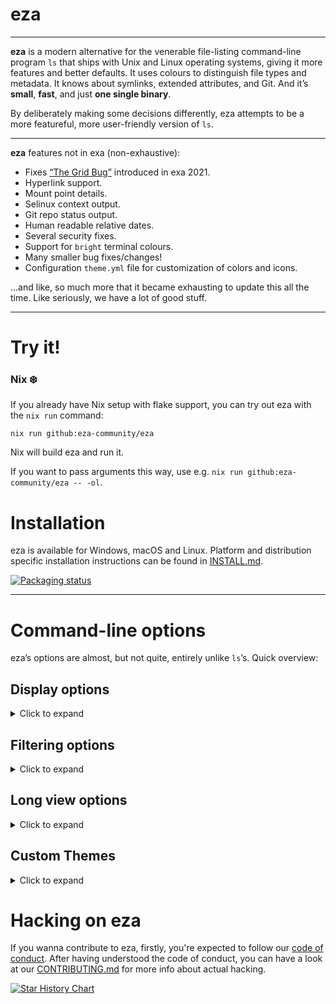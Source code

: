 # eza

---

**eza** is a modern alternative for the venerable file-listing command-line program `ls` that ships with Unix and Linux operating systems, giving it more features and better defaults.
It uses colours to distinguish file types and metadata.
It knows about symlinks, extended attributes, and Git.
And it’s **small**, **fast**, and just **one single binary**.

By deliberately making some decisions differently, eza attempts to be a more featureful, more user-friendly version of `ls`.

---

**eza** features not in exa (non-exhaustive):

- Fixes [“The Grid Bug”](https://github.com/eza-community/eza/issues/66#issuecomment-1656758327) introduced in exa 2021.
- Hyperlink support.
- Mount point details.
- Selinux context output.
- Git repo status output.
- Human readable relative dates.
- Several security fixes.
- Support for `bright` terminal colours.
- Many smaller bug fixes/changes!
- Configuration `theme.yml` file for customization of colors and icons.

...and like, so much more that it became exhausting to update this all the time.
Like seriously, we have a lot of good stuff.

---

<a id="try-it">
<h1>Try it!</h1>
</a>

### Nix ❄️

If you already have Nix setup with flake support, you can try out eza with the `nix run` command:

    nix run github:eza-community/eza

Nix will build eza and run it.

If you want to pass arguments this way, use e.g. `nix run github:eza-community/eza -- -ol`.

# Installation

eza is available for Windows, macOS and Linux. Platform and distribution
specific installation instructions can be found in [INSTALL.md](INSTALL.md).

[![Packaging status](https://repology.org/badge/vertical-allrepos/eza.svg?columns=3)](https://repology.org/project/eza/versions)

---

<a id="options">
<h1>Command-line options</h1>
</a>

eza’s options are almost, but not quite, entirely unlike `ls`’s. Quick overview:

## Display options

<details>
<summary>Click to expand</summary>

- **-1**, **--oneline**: display one entry per line
- **-G**, **--grid**: display entries as a grid (default)
- **-l**, **--long**: display extended details and attributes
- **-R**, **--recurse**: recurse into directories
- **-T**, **--tree**: recurse into directories as a tree
- **-x**, **--across**: sort the grid across, rather than downwards
- **-F**, **--classify=(when)**: display type indicator by file names (always, auto, never)
- **--colo[u]r=(when)**: when to use terminal colours (always, auto, never)
- **--colo[u]r-scale=(field)**: highlight levels of `field` distinctly(all, age, size)
- **--color-scale-mode=(mode)**: use gradient or fixed colors in --color-scale. valid options are `fixed` or `gradient`
- **--icons=(when)**: when to display icons (always, auto, never)
- **--hyperlink**: display entries as hyperlinks
- **--absolute=(mode)**: display entries with their absolute path (on, follow, off)
- **-w**, **--width=(columns)**: set screen width in columns

</details>

## Filtering options

<details>
<summary>Click to expand</summary>

- **-a**, **--all**: show hidden and 'dot' files
- **-d**, **--list-dirs**: list directories like regular files
- **-L**, **--level=(depth)**: limit the depth of recursion
- **-r**, **--reverse**: reverse the sort order
- **-s**, **--sort=(field)**: which field to sort by
- **--group-directories-first**: list directories before other files
- **--group-directories-last**: list directories after other files
- **-D**, **--only-dirs**: list only directories
- **-f**, **--only-files**: list only files
- **--no-symlinks**: don't show symbolic links
- **--show-symlinks**: explicitly show links (with `--only-dirs`, `--only-files`, to show symlinks that match the filter)
- **--git-ignore**: ignore files mentioned in `.gitignore`
- **-I**, **--ignore-glob=(globs)**: glob patterns (pipe-separated) of files to ignore

Pass the `--all` option twice to also show the `.` and `..` directories.

</details>

## Long view options

<details>
<summary>Click to expand</summary>

These options are available when running with `--long` (`-l`):

- **-b**, **--binary**: list file sizes with binary prefixes
- **-B**, **--bytes**: list file sizes in bytes, without any prefixes
- **-g**, **--group**: list each file’s group
- **--smart-group**: only show group if it has a different name from owner
- **-h**, **--header**: add a header row to each column
- **-H**, **--links**: list each file’s number of hard links
- **-i**, **--inode**: list each file’s inode number
- **-m**, **--modified**: use the modified timestamp field
- **-M**, **--mounts**: Show mount details (Linux and MacOS only).
- **-S**, **--blocksize**: show size of allocated file system blocks
- **-t**, **--time=(field)**: which timestamp field to use
- **-u**, **--accessed**: use the accessed timestamp field
- **-U**, **--created**: use the created timestamp field
- **-X**, **--dereference**: dereference symlinks for file information
- **-Z**, **--context**: list each file’s security context
- **-@**, **--extended**: list each file’s extended attributes and sizes
- **--changed**: use the changed timestamp field
- **--git**: list each file’s Git status, if tracked or ignored
- **--git-repos**: list each directory’s Git status, if tracked
- **--git-repos-no-status**: list whether a directory is a Git repository, but not its status (faster)
- **--no-git**: suppress Git status (always overrides `--git`, `--git-repos`, `--git-repos-no-status`)
- **--time-style**: how to format timestamps. valid timestamp styles are ‘`default`’, ‘`iso`’, ‘`long-iso`’, ‘`full-iso`’, ‘`relative`’, or a custom style ‘`+<FORMAT>`’ (E.g., ‘`+%Y-%m-%d %H:%M`’ => ‘`2023-09-30 13:00`’. For more specifications on the format string, see the _`eza(1)` manual page_ and [chrono documentation](https://docs.rs/chrono/latest/chrono/format/strftime/index.html).).
- **--total-size**: show recursive directory size
- **--no-permissions**: suppress the permissions field
- **-o**, **--octal-permissions**: list each file's permission in octal format
- **--no-filesize**: suppress the filesize field
- **--no-user**: suppress the user field
- **--no-time**: suppress the time field
- **--stdin**: read file names from stdin

Some of the options accept parameters:

- Valid **--colo\[u\]r** options are **always**, **automatic** (or **auto** for short), and **never**.
- Valid sort fields are **accessed**, **changed**, **created**, **extension**, **Extension**, **inode**, **modified**, **name**, **Name**, **size**, **type**, and **none**. Fields starting with a capital letter sort uppercase before lowercase. The modified field has the aliases **date**, **time**, and **newest**, while its reverse has the aliases **age** and **oldest**.
- Valid time fields are **modified**, **changed**, **accessed**, and **created**.
- Valid time styles are **default**, **iso**, **long-iso**, **full-iso**, and **relative**.



See the `man` pages for further documentation of usage. They are available
- online [in the repo](https://github.com/eza-community/eza/tree/main/man)
- in your terminal via `man eza`, as of version [`[0.18.13] - 2024-04-25`](https://github.com/eza-community/eza/blob/main/CHANGELOG.md#01813---2024-04-25)
</details>


## Custom Themes
<details>
<summary>Click to expand</summary>

**Eza** has recently added support for a `theme.yml` file, where you can specify all of the existing theme-ing options
available for the `LS_COLORS` and `EXA_COLORS` environment variables, as well as the option to specify different icons
for different file types and extensions. Any existing environment variables set will continue to work and will take
precedence for backwards compatibility.

#### **New** Pre-made themes
Check out the themes available in the official [eza-themes](https://github.com/eza-community/eza-themes) repository, or contribute your own.

An example theme file is available in `docs/theme.yml`, and needs to either be placed in a directory specified by the
environment variable `EZA_CONFIG_DIR`, or will looked for by default in `$XDG_CONFIG_HOME/eza`.

Full details are available on the [man page](https://github.com/eza-community/eza/tree/main/man/eza_colors-explanation.5.md) and an example theme file is included [here](https://github.com/eza-community/eza/tree/main/docs/theme.yml)

</details>


# Hacking on eza

If you wanna contribute to eza, firstly, you're expected to follow our
[code of conduct](https://github.com/eza-community/eza/blob/main/CODE_OF_CONDUCT.md).
After having understood the code of conduct, you can have a look at our
[CONTRIBUTING.md](https://github.com/eza-community/eza/blob/main/CONTRIBUTING.md)
for more info about actual hacking.

[![Star History Chart](https://api.star-history.com/svg?repos=eza-community/eza&type=Date)](https://star-history.com/#eza-community/eza&Date)